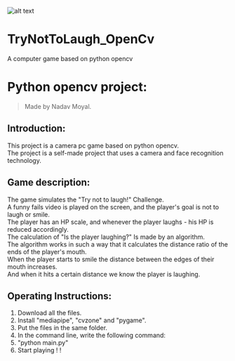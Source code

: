
![alt text](https://img.wallscloud.net/uploads/cache/3378068484/despicable-me-2-laughing-minions-lxy5-1024x576-MM-90.webp)

# TryNotToLaugh_OpenCv
A computer game based on python opencv
# Python opencv project:
>Made by Nadav Moyal.  

## Introduction:
This project is a camera pc game based on python opencv.  
The project is a self-made project that uses a camera and face recognition technology.

## Game description:
The game simulates the "Try not to laugh!" Challenge.  
A funny fails video is played on the screen, and the player's goal is not to laugh or smile.  
The player has an HP scale, and whenever the player laughs - his HP is reduced accordingly.  
The calculation of "Is the player laughing?" Is made by an algorithm.  
The algorithm works in such a way that it calculates the distance ratio of the ends of the player's mouth.  
When the player starts to smile the distance between the edges of their mouth increases.  
And when it hits a certain distance we know the player is laughing.  

## Operating Instructions:
1. Download all the files.  
2. Install "mediapipe", "cvzone" and "pygame".   
3. Put the files in the same folder.  
4. In the command line, write the following command:  
5. "python main.py"  
6. Start playing  ! !  



